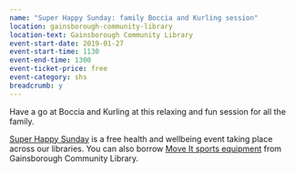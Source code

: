 ```yaml
---
name: "Super Happy Sunday: family Boccia and Kurling session"
location: gainsborough-community-library
location-text: Gainsborough Community Library
event-start-date: 2019-01-27
event-start-time: 1130
event-end-time: 1300
event-ticket-price: free
event-category: shs
breadcrumb: y
---
```


Have a go at Boccia and Kurling at this relaxing and fun session for all the family.

[Super Happy Sunday](/news/super-happy-sunday/) is a free health and wellbeing event taking place across our libraries. You can also borrow [Move It sports equipment](/news/move-it/) from Gainsborough Community Library.

